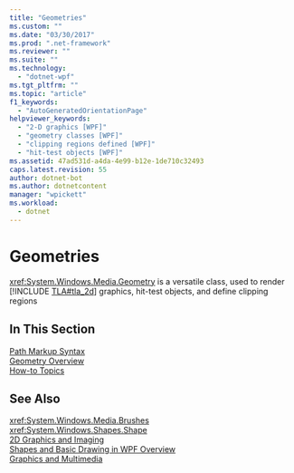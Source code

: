 ```yaml
---
title: "Geometries"
ms.custom: ""
ms.date: "03/30/2017"
ms.prod: ".net-framework"
ms.reviewer: ""
ms.suite: ""
ms.technology: 
  - "dotnet-wpf"
ms.tgt_pltfrm: ""
ms.topic: "article"
f1_keywords: 
  - "AutoGeneratedOrientationPage"
helpviewer_keywords: 
  - "2-D graphics [WPF]"
  - "geometry classes [WPF]"
  - "clipping regions defined [WPF]"
  - "hit-test objects [WPF]"
ms.assetid: 47ad531d-a4da-4e99-b12e-1de710c32493
caps.latest.revision: 55
author: dotnet-bot
ms.author: dotnetcontent
manager: "wpickett"
ms.workload: 
  - dotnet
---
```

# Geometries
<xref:System.Windows.Media.Geometry> is a versatile class, used to render [!INCLUDE [TLA#tla_2d](../../../../includes/tlasharptla-2d-md.md)] graphics, hit-test objects, and define clipping regions  
  
## In This Section  
 [Path Markup Syntax](../../../../docs/framework/wpf/graphics-multimedia/path-markup-syntax.md)  
 [Geometry Overview](../../../../docs/framework/wpf/graphics-multimedia/geometry-overview.md)  
 [How-to Topics](../../../../docs/framework/wpf/graphics-multimedia/geometries-how-to-topics.md)  
  
## See Also  
 <xref:System.Windows.Media.Brushes>  
 <xref:System.Windows.Shapes.Shape>  
 [2D Graphics and Imaging](../../../../docs/framework/wpf/advanced/optimizing-performance-2d-graphics-and-imaging.md)  
 [Shapes and Basic Drawing in WPF Overview](../../../../docs/framework/wpf/graphics-multimedia/shapes-and-basic-drawing-in-wpf-overview.md)  
 [Graphics and Multimedia](../../../../docs/framework/wpf/graphics-multimedia/index.md)
